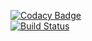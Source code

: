    [![Codacy Badge](https://api.codacy.com/project/badge/Grade/8ae126736f62401fb9e0374c481bc05e)](https://www.codacy.com/app/jeyanandhini/kpit?utm_source=github.com&amp;utm_medium=referral&amp;utm_content=jeyanandhini/kpit&amp;utm_campaign=Badge_Grade)     
[![Build Status](https://travis-ci.org/jeyanandhini/kpit.svg?branch=master)](https://travis-ci.org/jeyanandhini/kpit)
